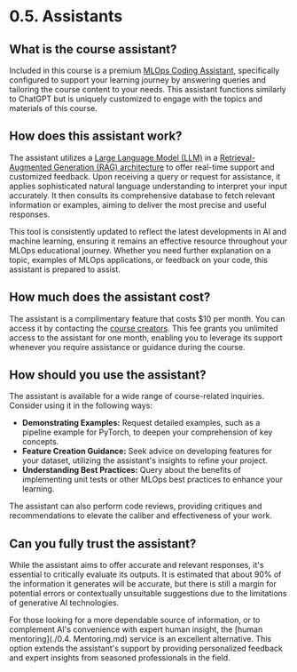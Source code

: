# 0.5. Assistants

## What is the course assistant?

Included in this course is a premium [MLOps Coding Assistant](https://mlops-coding-assistant.fmind.dev/), specifically configured to support your learning journey by answering queries and tailoring the course content to your needs. This assistant functions similarly to ChatGPT but is uniquely customized to engage with the topics and materials of this course.

## How does this assistant work?

The assistant utilizes a [Large Language Model (LLM)](https://en.wikipedia.org/wiki/Large_language_model) in a [Retrieval-Augmented Generation (RAG) architecture](https://blogs.nvidia.com/blog/what-is-retrieval-augmented-generation/) to offer real-time support and customized feedback. Upon receiving a query or request for assistance, it applies sophisticated natural language understanding to interpret your input accurately. It then consults its comprehensive database to fetch relevant information or examples, aiming to deliver the most precise and useful responses.

This tool is consistently updated to reflect the latest developments in AI and machine learning, ensuring it remains an effective resource throughout your MLOps educational journey. Whether you need further explanation on a topic, examples of MLOps applications, or feedback on your code, this assistant is prepared to assist.

## How much does the assistant cost?

The assistant is a complimentary feature that costs $10 per month. You can access it by contacting the [course creators](mailto:mlops-coding-course@fmind.dev). This fee grants you unlimited access to the assistant for one month, enabling you to leverage its support whenever you require assistance or guidance during the course.

## How should you use the assistant?

The assistant is available for a wide range of course-related inquiries. Consider using it in the following ways:

- **Demonstrating Examples:** Request detailed examples, such as a pipeline example for PyTorch, to deepen your comprehension of key concepts.
- **Feature Creation Guidance:** Seek advice on developing features for your dataset, utilizing the assistant's insights to refine your project.
- **Understanding Best Practices:** Query about the benefits of implementing unit tests or other MLOps best practices to enhance your learning.

The assistant can also perform code reviews, providing critiques and recommendations to elevate the caliber and effectiveness of your work.

## Can you fully trust the assistant?

While the assistant aims to offer accurate and relevant responses, it's essential to critically evaluate its outputs. It is estimated that about 90% of the information it generates will be accurate, but there is still a margin for potential errors or contextually unsuitable suggestions due to the limitations of generative AI technologies.

For those looking for a more dependable source of information, or to complement AI's convenience with expert human insight, the [human mentoring](./0.4. Mentoring.md) service is an excellent alternative. This option extends the assistant's support by providing personalized feedback and expert insights from seasoned professionals in the field.
